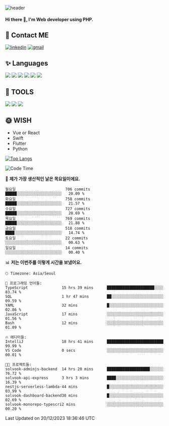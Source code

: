 ![header](https://capsule-render.vercel.app/api?type=waving&color=auto&height=300&section=header&text=Elin&fontSize=90&animation=twinkling)

#### Hi there 👋, I'm <b>Web developer</b> using PHP. ####

<!--
- 🔭 I’m currently working on Uniwill
- 🌱 I’m currently learning Vue or React or Python.
-->

<!---#### I am PHP developer --->

## 💌 Contact ME ###
[<img src='https://img.shields.io/badge/-EunjiKo-%230A66C2?style=flat-square&logo=LinkedIn&logoColor=white' alt='linkedin'>](https://www.linkedin.com/in/https://www.linkedin.com/in/eunji-ko-00a907164//)  [<img src='https://img.shields.io/badge/-einee214%40gmail.com-%23EA4335?style=flat-square&logo=Gmail&logoColor=white' alt='gmail'>](einee214@gmail.com)  


## ✨ Languages
<img src='https://img.shields.io/badge/-PHP-%23777BB4?style=for-the-badge&logo=PHP&logoColor=white'> <img src='https://img.shields.io/badge/-Laravel-%23FF2D20?style=for-the-badge&logo=Laravel&logoColor=white'> <img src='https://img.shields.io/badge/Jquery-%230769AD?style=for-the-badge&logo=Jquery&logoColor=white'> <img src='https://img.shields.io/badge/CSS3-%231572B6?style=for-the-badge&logo=CSS3&logoColor=white'> <img src='https://img.shields.io/badge/Bootstrap-%237952B3?style=for-the-badge&logo=Bootstrap&logoColor=white' > <img src='https://img.shields.io/badge/MySQL-%234479A1?style=for-the-badge&logo=MySQL&logoColor=white' >

## 🌷 TOOLS
<img src='https://img.shields.io/badge/PHPSTORM-%23000000?style=for-the-badge&logo=PhpStorm&logoColor=white' > <img src='https://img.shields.io/badge/GitLab-%23FCA121?style=for-the-badge&logo=GitLab&logoColor=white' > <img src='https://img.shields.io/badge/GitHub-%23181717?style=for-the-badge&logo=GitHub&logoColor=white'>


## 🌞 WISH
- Vue or React
- Swift
- Flutter
- Python


[![Top Langs](https://github-readme-stats.vercel.app/api/top-langs/?username=ein214&layout=compact)](https://github.com/anuraghazra/github-readme-stats)

<!--START_SECTION:waka-->
![Code Time](http://img.shields.io/badge/Code%20Time-3%2C129%20hrs%2036%20mins-blue)

📅 **제가 가장 생산적인 날은 목요일이에요.** 

```text
월요일                      706 commits         █████░░░░░░░░░░░░░░░░░░░░   20.09 % 
화요일                      758 commits         █████░░░░░░░░░░░░░░░░░░░░   21.57 % 
수요일                      727 commits         █████░░░░░░░░░░░░░░░░░░░░   20.69 % 
목요일                      769 commits         █████░░░░░░░░░░░░░░░░░░░░   21.88 % 
금요일                      518 commits         ████░░░░░░░░░░░░░░░░░░░░░   14.74 % 
토요일                      22 commits          ░░░░░░░░░░░░░░░░░░░░░░░░░   00.63 % 
일요일                      14 commits          ░░░░░░░░░░░░░░░░░░░░░░░░░   00.40 % 
```


📊 **저는 이번주를 이렇게 시간을 보냈어요.** 

```text
🕑︎ Timezone: Asia/Seoul

💬 프로그래밍 언어들: 
TypeScript               15 hrs 39 mins      █████████████████████░░░░   83.74 % 
SQL                      1 hr 47 mins        ██░░░░░░░░░░░░░░░░░░░░░░░   09.59 % 
YAML                     32 mins             █░░░░░░░░░░░░░░░░░░░░░░░░   02.86 % 
JavaScript               17 mins             ░░░░░░░░░░░░░░░░░░░░░░░░░   01.56 % 
Bash                     12 mins             ░░░░░░░░░░░░░░░░░░░░░░░░░   01.09 % 

🔥 에디터들: 
IntelliJ                 18 hrs 41 mins      █████████████████████████   99.99 % 
VS Code                  0 secs              ░░░░░░░░░░░░░░░░░░░░░░░░░   00.01 % 

🐱‍💻 프로젝트들: 
solvook-adminjs-backend  14 hrs 20 mins      ███████████████████░░░░░░   76.72 % 
solvook-api-express      3 hrs 3 mins        ████░░░░░░░░░░░░░░░░░░░░░   16.39 % 
nestjs-serverless-lambda-44 mins             █░░░░░░░░░░░░░░░░░░░░░░░░   03.99 % 
solvook-dashboard-backend30 mins             █░░░░░░░░░░░░░░░░░░░░░░░░   02.69 % 
solvook-monorepo-typescri2 mins              ░░░░░░░░░░░░░░░░░░░░░░░░░   00.20 % 
```


 Last Updated on 20/12/2023 18:36:46 UTC
<!--END_SECTION:waka-->

<!---![GitHub stats](https://github-readme-stats.vercel.app/api?username=ein214&show_icons=true&theme=dracula)  --->




